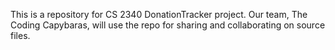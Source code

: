 This is a repository for CS 2340 DonationTracker project. Our team, The Coding
Capybaras, will use the repo for sharing and collaborating on source files.
